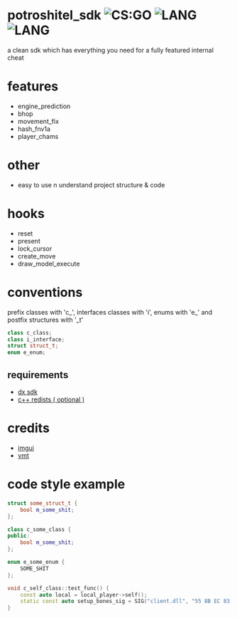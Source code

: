 # potroshitel_sdk ![CS:GO](https://img.shields.io/badge/game-CS%3AGO-orange?style=flat) ![LANG](https://img.shields.io/badge/language-C%2B%2B-brightgreen?style=flat ) ![LANG](https://img.shields.io/badge/language-C-red?style=flat )
a clean sdk which has everything you need for a fully featured internal cheat

# features
- engine_prediction
- bhop
- movement_fix
- hash_fnv1a
- player_chams

# other
- easy to use n understand project structure & code

# hooks
- reset
- present
- lock_cursor
- create_move
- draw_model_execute

# conventions
prefix classes with 'c_', interfaces classes with 'i', enums with 'e_' and postfix structures with '_t'
```cpp
class c_class;
class i_interface;
struct struct_t;
enum e_enum;
```

## requirements
- [dx sdk](https://www.microsoft.com/en-us/download/details.aspx?id=6812)
- [c++ redists ( optional )](https://support.microsoft.com/en-us/help/2977003/the-latest-supported-visual-c-downloads)

# credits
 - [imgui](https://github.com/ocornut/imgui)
 - [vmt](https://github.com/gfreivasc/VMTHook)
 
 # code style example
```cpp
struct some_struct_t {
    bool m_some_shit;
};

class c_some_class {
public:
    bool m_some_shit;
};

enum e_some_enum {
    SOME_SHIT
};

void c_self_class::test_func() {
    const auto local = local_player->self();
    static const auto setup_bones_sig = SIG("client.dll", "55 8B EC 83 E4 F0 B8 D8").cast<void**>();
}
```
